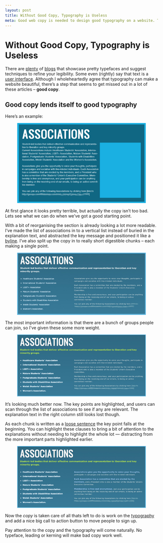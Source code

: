 ```yaml
---
layout: post
title: Without Good Copy, Typography is Useless
meta: Good web copy is needed to design good typography on a website. This article shows how good copy can be well formatted.
---
```


# Without Good Copy, Typography is Useless

There are [plenty](http://www.freddesign.co.uk/2009/12/archive/rules-for-good-typography) of [blogs](http://ilovetypography.com/2007/09/19/15-excellent-examples-of-web-typography) that showcase pretty typefaces and suggest techniques to refine your legibility. Some even (rightly) say that text is a [user interface](http://www.cameronmoll.com/archives/001266.html). Although I wholeheartedly agree that typography can make a website beautiful, there&rsquo;s a step that seems to get missed out in a lot of these articles – **good copy**.

## Good copy lends itself to good typography

Here&rsquo;s an example: 

<figure>
	<img src="/images/posts/associations-original.jpg" alt="Screenshot of copy pasted in to content area without thought" />
</figure>

At first glance it looks pretty terrible, but actually the copy isn&rsquo;t too bad. Lets see what we can do when we&rsquo;ve got a good starting point.

With a bit of reorganising the section is already looking a lot more readable. I&rsquo;ve made the list of associations in to a vertical list instead of buried in the explanation text, and abstracted the key message and positioned it like a [byline](http://en.wikipedia.org/wiki/Byline). I&rsquo;ve also split up the copy in to really short digestible chunks – each making a single point.

<figure>
	<img src="/images/posts/associations-stage-1.jpg" alt="Screenshot of copy reorganised in to sensible chunks" />
</figure>

The most important information is that there are a bunch of groups people can join, so I&rsquo;ve given these some more weight. 

<figure>
	<img src="/images/posts/associations-stage-2.jpg" alt="Screenshot of copy with highlighted key points" />
</figure>

It&rsquo;s looking much better now. The key points are highlighted, and users can scan through the list of associations to see if any are relevant. The explanation text in the right column still looks lost though.

As each chunk is written as a [loose sentence](https://en.wikipedia.org/wiki/Loose_sentence) the key point falls at the beginning. You can highlight these clauses to bring a bit of attention to the explanations without needing to highlight the whole lot — distracting from the more important parts highlighted earlier.

<figure>
	<img src="/images/posts/associations-stage-3.jpg" alt="Screenshot of final version of copy with explanation text given more weight" />
</figure>

Now the *copy* is taken care of all thats left to do is work on the [typography](http://en.wikipedia.org/wiki/Typography) and add a nice big call to action button to move people to sign up.

Pay attention to the copy and the typography will come naturally. No typeface, leading or kerning will make bad copy work well. 










